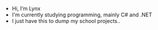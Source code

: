 -  Hi, I’m Lynx
- I'm currently studying programming, mainly C# and .NET
- I just have this to dump my school projects..
